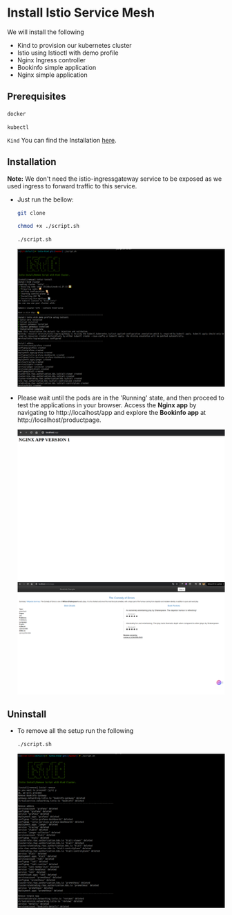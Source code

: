 
# Install Istio Service Mesh
We will install the following
- Kind to provision our kubernetes cluster
- Istio using Istioctl with demo profile
- Nginx Ingress controller
- Bookinfo simple application
- Nginx simple application

## Prerequisites

`docker`

`kubectl`

`Kind` You can find the Installation [here](https://kind.sigs.k8s.io/docs/user/quick-start/).


## Installation

**Note:** We don't need the istio-ingressgateway service to be exposed as we used ingress to forward traffic to this service.

- Just run the bellow:
    ```bash
    git clone
    ```
    ```bash
    chmod +x ./script.sh
    ```
    ```bash
    ./script.sh
    ```
    ![Alt text](./images/install.png)

- Please wait until the pods are in the 'Running' state, and then proceed to test the applications in your browser. Access the **Nginx app** by navigating to http://localhost/app and explore the **Bookinfo app** at http://localhost/productpage.

    ![Alt text](./images/nginx.png) ![Alt text](./images/productpage.png)
## Uninstall
- To remove all the setup run the following
    ```bash
    ./script.sh
    ```
    ![Alt text](./images/remove.png)
 
